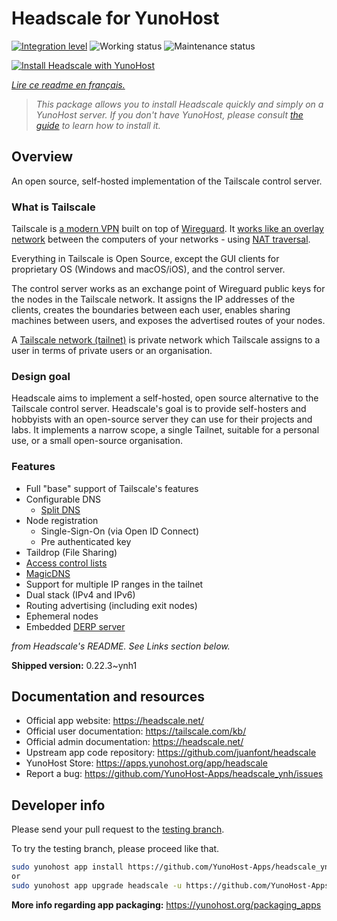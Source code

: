 <!--
N.B.: This README was automatically generated by https://github.com/YunoHost/apps/tree/master/tools/README-generator
It shall NOT be edited by hand.
-->

# Headscale for YunoHost

[![Integration level](https://dash.yunohost.org/integration/headscale.svg)](https://dash.yunohost.org/appci/app/headscale) ![Working status](https://ci-apps.yunohost.org/ci/badges/headscale.status.svg) ![Maintenance status](https://ci-apps.yunohost.org/ci/badges/headscale.maintain.svg)

[![Install Headscale with YunoHost](https://install-app.yunohost.org/install-with-yunohost.svg)](https://install-app.yunohost.org/?app=headscale)

*[Lire ce readme en français.](./README_fr.md)*

> *This package allows you to install Headscale quickly and simply on a YunoHost server.
If you don't have YunoHost, please consult [the guide](https://yunohost.org/#/install) to learn how to install it.*

## Overview

An open source, self-hosted implementation of the Tailscale control server.

### What is Tailscale

Tailscale is [a modern VPN](https://tailscale.com/) built on top of
[Wireguard](https://www.wireguard.com/).
It [works like an overlay network](https://tailscale.com/blog/how-tailscale-works/)
between the computers of your networks - using
[NAT traversal](https://tailscale.com/blog/how-nat-traversal-works/).

Everything in Tailscale is Open Source, except the GUI clients for proprietary OS
(Windows and macOS/iOS), and the control server.

The control server works as an exchange point of Wireguard public keys for the
nodes in the Tailscale network. It assigns the IP addresses of the clients,
creates the boundaries between each user, enables sharing machines between users,
and exposes the advertised routes of your nodes.

A [Tailscale network (tailnet)](https://tailscale.com/kb/1136/tailnet/) is private
network which Tailscale assigns to a user in terms of private users or an
organisation.

### Design goal

Headscale aims to implement a self-hosted, open source alternative to the Tailscale
control server.
Headscale's goal is to provide self-hosters and hobbyists with an open-source
server they can use for their projects and labs.
It implements a narrow scope, a single Tailnet, suitable for a personal use, or a small
open-source organisation.

### Features


- Full "base" support of Tailscale's features
- Configurable DNS
  - [Split DNS](https://tailscale.com/kb/1054/dns/#using-dns-settings-in-the-admin-console)
- Node registration
  - Single-Sign-On (via Open ID Connect)
  - Pre authenticated key
- Taildrop (File Sharing)
- [Access control lists](https://tailscale.com/kb/1018/acls/)
- [MagicDNS](https://tailscale.com/kb/1081/magicdns)
- Support for multiple IP ranges in the tailnet
- Dual stack (IPv4 and IPv6)
- Routing advertising (including exit nodes)
- Ephemeral nodes
- Embedded [DERP server](https://tailscale.com/blog/how-tailscale-works/#encrypted-tcp-relays-derp)

*from Headscale's README. See Links section below.*


**Shipped version:** 0.22.3~ynh1
## Documentation and resources

* Official app website: <https://headscale.net/>
* Official user documentation: <https://tailscale.com/kb/>
* Official admin documentation: <https://headscale.net/>
* Upstream app code repository: <https://github.com/juanfont/headscale>
* YunoHost Store: <https://apps.yunohost.org/app/headscale>
* Report a bug: <https://github.com/YunoHost-Apps/headscale_ynh/issues>

## Developer info

Please send your pull request to the [testing branch](https://github.com/YunoHost-Apps/headscale_ynh/tree/testing).

To try the testing branch, please proceed like that.

``` bash
sudo yunohost app install https://github.com/YunoHost-Apps/headscale_ynh/tree/testing --debug
or
sudo yunohost app upgrade headscale -u https://github.com/YunoHost-Apps/headscale_ynh/tree/testing --debug
```

**More info regarding app packaging:** <https://yunohost.org/packaging_apps>
